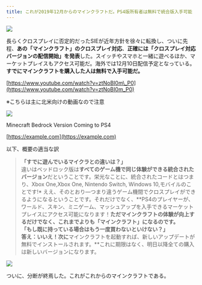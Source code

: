```yaml
---
title: これが2019年12月からのマインクラフトだ。PS4版所有者は無料で統合版入手可能
---
```


![](https://cdn-ak.f.st-hatena.com/images/fotolife/s/sasigume/20210208/20210208095517.png)

長らくクロスプレイに否定的だったSIEが近年方針を徐々に転換し、ついに先程、**あの「マインクラフト」のクロスプレイ対応**、**正確には「クロスプレイ対応バージョンの配信開始」を発表**した。スイッチやスマホと一緒に遊べるほか、マーケットプレイスもアクセス可能だ。海外では12月10日配信予定となっている。**すでにマインクラフトを購入した人は無料で入手可能だ。**

[https://www.youtube.com/watch?v=ztNoBI0m\_P0](https://www.youtube.com/watch?v=ztNoBI0m_P0)

※こちらは主に北米向けの動画なので注意

[](https://www.napoan.com/wp-content/uploads/2019/12/178977122db0028565ca7d116051d281_l6q6hq.jfif)![](https://cdn-ak.f.st-hatena.com/images/fotolife/s/sasigume/20210208/20210208095514.png)

Minecraft Bedrock Version Coming to PS4

[https://example.com](https://example.com)

以下、概要の適当な訳

> **「すでに遊んでいるマイクラとの違いは？」**  
> 違いはベッドロック版は**すべてのゲーム機で同じ体験ができる統合されたバージョン**だということです。栄光なことに、統合されたコードとはつまり、Xbox One,Xbox One, Nintendo Switch, Windows 10,モバイルのことです!\* ええ、そのとおり―つまり違うゲーム機間でクロスプレイができるようになるということです。それだけでなく、**PS4のプレイヤーが、ワールド、スキン、ミニゲーム、マッシュアップを入手できるマーケットプレイスにアクセス可能になります！**ただマインクラフトの体験が向上するだけでなく、**これまでよりも「マインクラフト」になる**のです。  
> 「もし既に持っている場合はもう一度買わないといけない？」  
> 答え：いいえ！次に**マインクラフトを起動すれば、新しいアップデートが無料でインストールされます。**これに期限はなく、明日以降全ての購入は新しいバージョンになります。

![](https://cdn-ak.f.st-hatena.com/images/fotolife/s/sasigume/20210208/20210208095517.png)

ついに、分断が終焉した。これがこれからのマインクラフトである。

